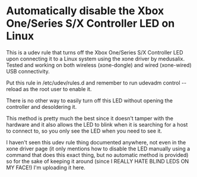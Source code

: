 # Automatically disable the Xbox One/Series S/X Controller LED on Linux

This is a udev rule that turns off the Xbox One/Series S/X Controller LED upon connecting it to a Linux system using the xone driver by medusalix. Tested and working on both wireless (xone-dongle) and wired (xone-wired) USB connectivity.

Put this rule in /etc/udev/rules.d and remember to run udevadm control --reload as the root user to enable it.

There is no other way to easily turn off this LED without opening the controller and desoldering it.

This method is pretty much the best since it doesn't tamper with the hardware and it also allows the LED to blink when it is searching for a host to connect to, so you only see the LED when you need to see it.

I haven't seen this udev rule thing documented anywhere, not even in the xone driver page (it only mentions how to disable the LED manually using a command that does this exact thing, but no automatic method is provided) so for the sake of keeping it around (since I REALLY HATE BLIND LEDS ON MY FACE!) I'm uploading it here.
